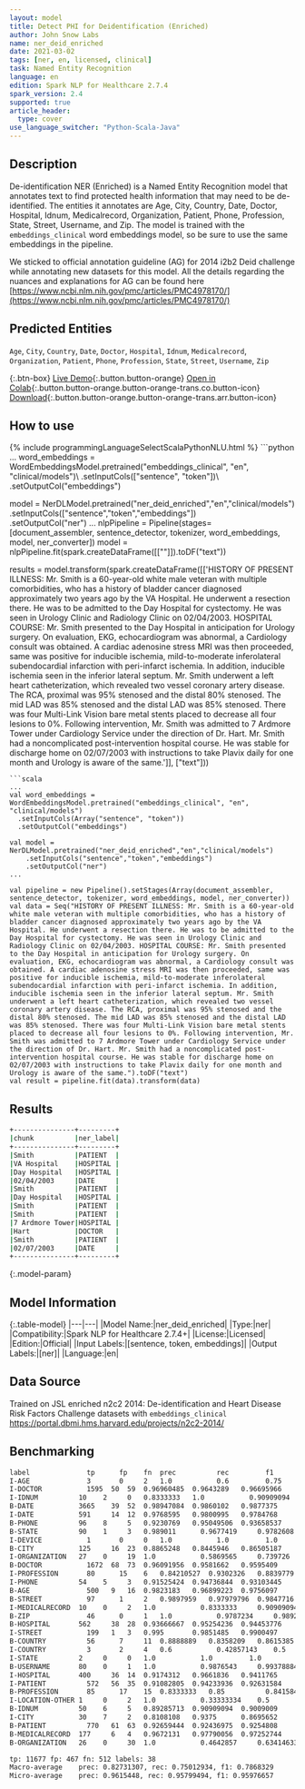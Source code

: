 ```yaml
---
layout: model
title: Detect PHI for Deidentification (Enriched)
author: John Snow Labs
name: ner_deid_enriched
date: 2021-03-02
tags: [ner, en, licensed, clinical]
task: Named Entity Recognition
language: en
edition: Spark NLP for Healthcare 2.7.4
spark_version: 2.4
supported: true
article_header:
  type: cover
use_language_switcher: "Python-Scala-Java"
---
```


## Description

De-identification NER (Enriched) is a Named Entity Recognition model that annotates text to find protected health information that may need to be de-identified. The entities it annotates are Age, City, Country, Date, Doctor, Hospital, Idnum, Medicalrecord, Organization, Patient, Phone, Profession, State, Street, Username, and Zip. The model is trained with the `embeddings_clinical` word embeddings model, so be sure to use the same embeddings in the pipeline.

We sticked to official annotation guideline (AG) for 2014 i2b2 Deid challenge while annotating new datasets for this model. All the details regarding the nuances and explanations for AG can be found here [https://www.ncbi.nlm.nih.gov/pmc/articles/PMC4978170/](https://www.ncbi.nlm.nih.gov/pmc/articles/PMC4978170/)

## Predicted Entities

`Age`, `City`, `Country`, `Date`, `Doctor`, `Hospital`, `Idnum`, `Medicalrecord`, `Organization`, `Patient`, `Phone`, `Profession`, `State`, `Street`, `Username`, `Zip`

{:.btn-box}
[Live Demo](https://demo.johnsnowlabs.com/healthcare/NER_DEMOGRAPHICS){:.button.button-orange}
[Open in Colab](https://colab.research.google.com/github/JohnSnowLabs/spark-nlp-workshop/blob/master/tutorials/Certification_Trainings/Healthcare/4.Clinical_DeIdentification.ipynb){:.button.button-orange.button-orange-trans.co.button-icon}
[Download](https://s3.amazonaws.com/auxdata.johnsnowlabs.com/clinical/models/ner_deid_enriched_en_2.7.4_2.4_1614668783590.zip){:.button.button-orange.button-orange-trans.arr.button-icon}

## How to use



<div class="tabs-box" markdown="1">
{% include programmingLanguageSelectScalaPythonNLU.html %}
```python
...
word_embeddings = WordEmbeddingsModel.pretrained("embeddings_clinical", "en", "clinical/models")\
   .setInputCols(["sentence", "token"])\
   .setOutputCol("embeddings")

model = NerDLModel.pretrained("ner_deid_enriched","en","clinical/models")\
   .setInputCols(["sentence","token","embeddings"])\
   .setOutputCol("ner")
...
nlpPipeline = Pipeline(stages=[document_assembler, sentence_detector, tokenizer, word_embeddings, model, ner_converter])
model = nlpPipeline.fit(spark.createDataFrame([[""]]).toDF("text"))

results = model.transform(spark.createDataFrame([['HISTORY OF PRESENT ILLNESS: Mr. Smith is a 60-year-old white male veteran with multiple comorbidities, who has a history of bladder cancer diagnosed approximately two years ago by the VA Hospital. He underwent a resection there. He was to be admitted to the Day Hospital for cystectomy. He was seen in Urology Clinic and Radiology Clinic on 02/04/2003. HOSPITAL COURSE: Mr. Smith presented to the Day Hospital in anticipation for Urology surgery. On evaluation, EKG, echocardiogram was abnormal, a Cardiology consult was obtained. A cardiac adenosine stress MRI was then proceeded, same was positive for inducible ischemia, mild-to-moderate inferolateral subendocardial infarction with peri-infarct ischemia. In addition, inducible ischemia seen in the inferior lateral septum. Mr. Smith underwent a left heart catheterization, which revealed two vessel coronary artery disease. The RCA, proximal was 95% stenosed and the distal 80% stenosed. The mid LAD was 85% stenosed and the distal LAD was 85% stenosed. There was four Multi-Link Vision bare metal stents placed to decrease all four lesions to 0%. Following intervention, Mr. Smith was admitted to 7 Ardmore Tower under Cardiology Service under the direction of Dr. Hart. Mr. Smith had a noncomplicated post-intervention hospital course. He was stable for discharge home on 02/07/2003 with instructions to take Plavix daily for one month and Urology is aware of the same.']], ["text"]))

```
```scala
...
val word_embeddings = WordEmbeddingsModel.pretrained("embeddings_clinical", "en", "clinical/models")
  .setInputCols(Array("sentence", "token"))
  .setOutputCol("embeddings")

val model = NerDLModel.pretrained("ner_deid_enriched","en","clinical/models")
	.setInputCols("sentence","token","embeddings")
	.setOutputCol("ner")
...

val pipeline = new Pipeline().setStages(Array(document_assembler, sentence_detector, tokenizer, word_embeddings, model, ner_converter))
val data = Seq("HISTORY OF PRESENT ILLNESS: Mr. Smith is a 60-year-old white male veteran with multiple comorbidities, who has a history of bladder cancer diagnosed approximately two years ago by the VA Hospital. He underwent a resection there. He was to be admitted to the Day Hospital for cystectomy. He was seen in Urology Clinic and Radiology Clinic on 02/04/2003. HOSPITAL COURSE: Mr. Smith presented to the Day Hospital in anticipation for Urology surgery. On evaluation, EKG, echocardiogram was abnormal, a Cardiology consult was obtained. A cardiac adenosine stress MRI was then proceeded, same was positive for inducible ischemia, mild-to-moderate inferolateral subendocardial infarction with peri-infarct ischemia. In addition, inducible ischemia seen in the inferior lateral septum. Mr. Smith underwent a left heart catheterization, which revealed two vessel coronary artery disease. The RCA, proximal was 95% stenosed and the distal 80% stenosed. The mid LAD was 85% stenosed and the distal LAD was 85% stenosed. There was four Multi-Link Vision bare metal stents placed to decrease all four lesions to 0%. Following intervention, Mr. Smith was admitted to 7 Ardmore Tower under Cardiology Service under the direction of Dr. Hart. Mr. Smith had a noncomplicated post-intervention hospital course. He was stable for discharge home on 02/07/2003 with instructions to take Plavix daily for one month and Urology is aware of the same.").toDF("text")
val result = pipeline.fit(data).transform(data)

```
</div>

## Results

```bash
+---------------+---------+
|chunk          |ner_label|
+---------------+---------+
|Smith          |PATIENT  |
|VA Hospital    |HOSPITAL |
|Day Hospital   |HOSPITAL |
|02/04/2003     |DATE     |
|Smith          |PATIENT  |
|Day Hospital   |HOSPITAL |
|Smith          |PATIENT  |
|Smith          |PATIENT  |
|7 Ardmore Tower|HOSPITAL |
|Hart           |DOCTOR   |
|Smith          |PATIENT  |
|02/07/2003     |DATE     |
+---------------+---------+

```

{:.model-param}
## Model Information

{:.table-model}
|---|---|
|Model Name:|ner_deid_enriched|
|Type:|ner|
|Compatibility:|Spark NLP for Healthcare 2.7.4+|
|License:|Licensed|
|Edition:|Official|
|Input Labels:|[sentence, token, embeddings]|
|Output Labels:|[ner]|
|Language:|en|

## Data Source

Trained on JSL enriched n2c2 2014: De-identification and Heart Disease Risk Factors Challenge datasets with `embeddings_clinical`
https://portal.dbmi.hms.harvard.edu/projects/n2c2-2014/

## Benchmarking

```bash
label	           tp	   fp	 fn	 prec	       rec	       f1
I-AGE	           3	   0	 2	 1.0	       0.6	       0.75
I-DOCTOR	       1595	 50	 59	 0.96960485	 0.9643289	 0.96695966
I-IDNUM	         10	   2	 0	 0.8333333	 1.0	       0.90909094
B-DATE	         3665	 39	 52	 0.98947084	 0.9860102	 0.9877375
I-DATE	         591	 14	 12	 0.9768595	 0.9800995	 0.9784768
B-PHONE	         96	   8	 5	 0.9230769	 0.95049506	 0.93658537
B-STATE	         90	   1	 3	 0.989011	   0.9677419	 0.9782608
I-DEVICE	       1	   0	 0	 1.0	       1.0	       1.0
B-CITY	         125	 16	 23	 0.8865248	 0.8445946	 0.86505187
I-ORGANIZATION	 27	   0	 19	 1.0	       0.5869565	 0.739726
B-DOCTOR	       1672	 68	 73	 0.96091956	 0.9581662	 0.9595409
I-PROFESSION	   80	   15	 6	 0.84210527	 0.9302326	 0.8839779
I-PHONE	         54	   5	 3	 0.91525424	 0.94736844	 0.93103445
B-AGE	           500	 9	 16	 0.9823183	 0.96899223	 0.9756097
B-STREET	       97	   1	 2	 0.9897959	 0.97979796	 0.9847716
I-MEDICALRECORD	 10	   0	 2	 1.0	       0.8333333	 0.90909094
B-ZIP	           46	   0	 1	 1.0	       0.9787234	 0.9892473
B-HOSPITAL	     562	 38	 28	 0.93666667	 0.95254236	 0.94453776
I-STREET	       199	 1	 3	 0.995	     0.9851485	 0.9900497
B-COUNTRY	       56	   7	 11	 0.8888889	 0.8358209	 0.8615385
I-COUNTRY	       3	   2	 4	 0.6	       0.42857143	 0.5
I-STATE	         2	   0	 0	 1.0	       1.0	       1.0
B-USERNAME	     80	   0	 1	 1.0	       0.9876543	 0.99378884
I-HOSPITAL	     400	 36	 14	 0.9174312	 0.9661836	 0.9411765
I-PATIENT	       572	 56	 35	 0.91082805	 0.94233936	 0.92631584
B-PROFESSION	   85	   17	 15	 0.8333333	 0.85	       0.8415841
I-LOCATION-OTHER 1	   0	 2	 1.0	       0.33333334	 0.5
B-IDNUM	         50	   6	 5	 0.89285713	 0.90909094	 0.9009009
I-CITY	         30	   7	 2	 0.8108108	 0.9375	     0.8695652
B-PATIENT	       770	 61	 63	 0.92659444	 0.92436975	 0.9254808
B-MEDICALRECORD	 177	 6	 4	 0.9672131	 0.97790056	 0.97252744
B-ORGANIZATION	 26	   0	 30	 1.0	       0.4642857	 0.63414633

tp: 11677 fp: 467 fn: 512 labels: 38
Macro-average	 prec: 0.82731307, rec: 0.75012934, f1: 0.7868329
Micro-average	 prec: 0.9615448, rec: 0.95799494, f1: 0.95976657

```